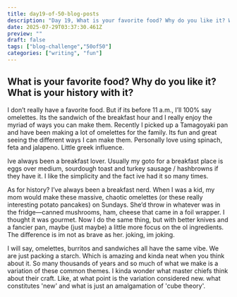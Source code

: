 ```yaml
---
title: day19-of-50-blog-posts
description: "Day 19, What is your favorite food? Why do you like it? What is your history with it?"
date: 2025-07-29T03:37:30.461Z
preview: ""
draft: false
tags: ["blog-challenge","50of50"]
categories: ["writing", "fun"]
---
```


## What is your favorite food? Why do you like it? What is your history with it?

I don’t really have a favorite food. But if its before 11 a.m., I’ll 100% say omelettes. Its the sandwich of the breakfast hour and I really enjoy the myriad of ways you can make them. Recently I picked up a Tamagoyaki pan and have been making a lot of omelettes for the family. Its fun and great seeing the different ways I can make them. Personally love using spinach, feta and jalapeno. Little greek influence. 

Ive always been a breakfast lover. Usually my goto for a breakfast place is eggs over medium, sourdough toast and turkey sausage / hashbrowns if they have it. I like the simplicity and the fact ive had it so many times. 

As for history? I’ve always been a breakfast nerd. When I was a kid, my mom would make these massive, chaotic omelettes (or these really interesting potato pancakes) on Sundays. She’d throw in whatever was in the fridge—canned mushrooms, ham, cheese that came in a foil wrapper. I thought it was gourmet. Now I do the same thing, but with better knives and a fancier pan, maybe (just maybe) a little more focus on the ol ingredients. The difference is im not as brave as her. joking, im joking.

I will say, omelettes, burritos and sandwiches all have the same vibe. We are just packing a starch. Which is amazing and kinda neat when you think about it. So many thousands of years and so much of what we make is a variation of these common themes. I kinda wonder what master chiefs think about their craft. Like, at what point is the variation considered new. what constitutes 'new' and what is just an amalgamation of 'cube theory'.